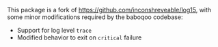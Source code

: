 This package is a fork of https://github.com/inconshreveable/log15, with some
minor modifications required by the baboqoo codebase:

 * Support for log level `trace`
 * Modified behavior to exit on `critical` failure
